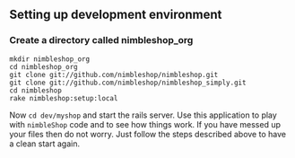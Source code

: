 ##	Setting up development environment ##

###	Create a directory called nimbleshop_org ###

```shell
mkdir nimbleshop_org
cd nimbleshop_org
git clone git://github.com/nimbleshop/nimbleshop.git
git clone git://github.com/nimbleshop/nimbleshop_simply.git
cd nimbleshop
rake nimbleshop:setup:local
```

Now `cd dev/myshop` and start the rails server. Use this application to play with `nimbleShop` code and to see how things work. If you have messed up your files then do not worry. Just follow the steps described above to have a clean start again.
